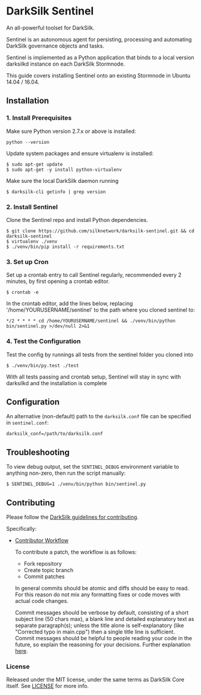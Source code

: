 # DarkSilk Sentinel

An all-powerful toolset for DarkSilk.

Sentinel is an autonomous agent for persisting, processing and automating DarkSilk governance objects and tasks.

Sentinel is implemented as a Python application that binds to a local version darksilkd instance on each DarkSilk Stormnode.

This guide covers installing Sentinel onto an existing Stormnode in Ubuntu 14.04 / 16.04.

## Installation

### 1. Install Prerequisites

Make sure Python version 2.7.x or above is installed:

    python --version

Update system packages and ensure virtualenv is installed:

    $ sudo apt-get update
    $ sudo apt-get -y install python-virtualenv

Make sure the local DarkSilk daemon running

    $ darksilk-cli getinfo | grep version

### 2. Install Sentinel

Clone the Sentinel repo and install Python dependencies.

    $ git clone https://github.com/silknetwork/darksilk-sentinel.git && cd darksilk-sentinel
    $ virtualenv ./venv
    $ ./venv/bin/pip install -r requirements.txt

### 3. Set up Cron

Set up a crontab entry to call Sentinel regularly, recommended every 2 minutes, by first opening a crontab editor.

    $ crontab -e

In the crontab editor, add the lines below, replacing '/home/YOURUSERNAME/sentinel' to the path where you cloned sentinel to:

    */2 * * * * cd /home/YOURUSERNAME/sentinel && ./venv/bin/python bin/sentinel.py >/dev/null 2>&1

### 4. Test the Configuration

Test the config by runnings all tests from the sentinel folder you cloned into

    $ ./venv/bin/py.test ./test

With all tests passing and crontab setup, Sentinel will stay in sync with darksilkd and the installation is complete

## Configuration

An alternative (non-default) path to the `darksilk.conf` file can be specified in `sentinel.conf`:

    darksilk_conf=/path/to/darksilk.conf

## Troubleshooting

To view debug output, set the `SENTINEL_DEBUG` environment variable to anything non-zero, then run the script manually:

    $ SENTINEL_DEBUG=1 ./venv/bin/python bin/sentinel.py

## Contributing

Please follow the [DarkSilk guidelines for contributing](https://github.com/silknetwork/darksilk-core/blob/master/CONTRIBUTING.md).

Specifically:

* [Contributor Workflow](https://github.com/silknetwork/darksilk-core/blob/master/CONTRIBUTING.md#contributor-workflow)

    To contribute a patch, the workflow is as follows:

    * Fork repository
    * Create topic branch
    * Commit patches

    In general commits should be atomic and diffs should be easy to read. For this reason do not mix any formatting fixes or code moves with actual code changes.

    Commit messages should be verbose by default, consisting of a short subject line (50 chars max), a blank line and detailed explanatory text as separate paragraph(s); unless the title alone is self-explanatory (like "Corrected typo in main.cpp") then a single title line is sufficient. Commit messages should be helpful to people reading your code in the future, so explain the reasoning for your decisions. Further explanation [here](http://chris.beams.io/posts/git-commit/).

### License

Released under the MIT license, under the same terms as DarkSilk Core itself. See [LICENSE](LICENSE) for more info.
